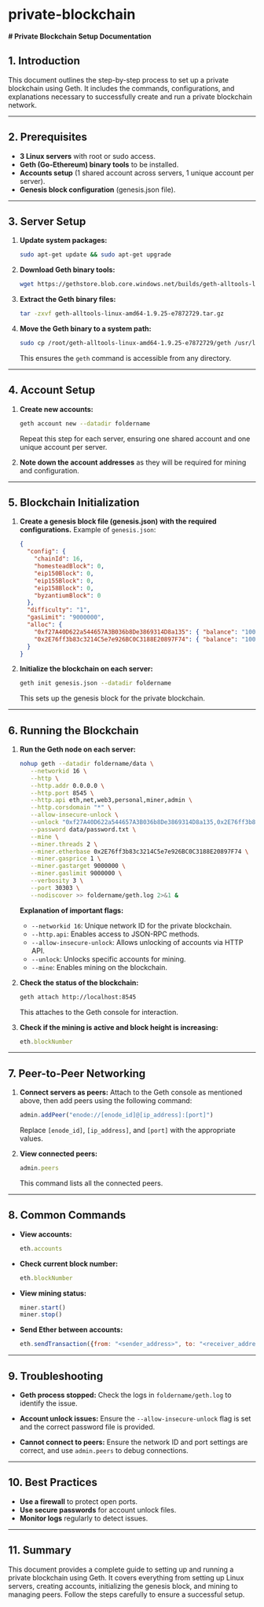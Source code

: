# private-blockchain
**# Private Blockchain Setup Documentation**

## **1. Introduction**
This document outlines the step-by-step process to set up a private blockchain using Geth. It includes the commands, configurations, and explanations necessary to successfully create and run a private blockchain network.

---

## **2. Prerequisites**
- **3 Linux servers** with root or sudo access.
- **Geth (Go-Ethereum) binary tools** to be installed.
- **Accounts setup** (1 shared account across servers, 1 unique account per server).
- **Genesis block configuration** (genesis.json file).

---

## **3. Server Setup**
1. **Update system packages:**
   ```bash
   sudo apt-get update && sudo apt-get upgrade
   ```

2. **Download Geth binary tools:**
   ```bash
   wget https://gethstore.blob.core.windows.net/builds/geth-alltools-linux-amd64-1.9.25-e7872729.tar.gz
   ```

3. **Extract the Geth binary files:**
   ```bash
   tar -zxvf geth-alltools-linux-amd64-1.9.25-e7872729.tar.gz
   ```

4. **Move the Geth binary to a system path:**
   ```bash
   sudo cp /root/geth-alltools-linux-amd64-1.9.25-e7872729/geth /usr/local/bin/
   ```
   This ensures the `geth` command is accessible from any directory.

---

## **4. Account Setup**
1. **Create new accounts:**
   ```bash
   geth account new --datadir foldername
   ```
   Repeat this step for each server, ensuring one shared account and one unique account per server.
   
2. **Note down the account addresses** as they will be required for mining and configuration.

---

## **5. Blockchain Initialization**
1. **Create a genesis block file (genesis.json) with the required configurations.**
   Example of `genesis.json`:
   ```json
   {
     "config": {
       "chainId": 16,
       "homesteadBlock": 0,
       "eip150Block": 0,
       "eip155Block": 0,
       "eip158Block": 0,
       "byzantiumBlock": 0
     },
     "difficulty": "1",
     "gasLimit": "9000000",
     "alloc": {
       "0xf27A40D622a544657A3B036b8De3869314D8a135": { "balance": "100000000000000000000" },
       "0x2E76ff3b83c3214C5e7e926BC0C3188E20897F74": { "balance": "100000000000000000000" }
     }
   }
   ```

2. **Initialize the blockchain on each server:**
   ```bash
   geth init genesis.json --datadir foldername
   ```
   This sets up the genesis block for the private blockchain.

---

## **6. Running the Blockchain**
1. **Run the Geth node on each server:**
   ```bash
   nohup geth --datadir foldername/data \
      --networkid 16 \
      --http \
      --http.addr 0.0.0.0 \
      --http.port 8545 \
      --http.api eth,net,web3,personal,miner,admin \
      --http.corsdomain "*" \
      --allow-insecure-unlock \
      --unlock "0xf27A40D622a544657A3B036b8De3869314D8a135,0x2E76ff3b83c3214C5e7e926BC0C3188E20897F74" \
      --password data/password.txt \
      --mine \
      --miner.threads 2 \
      --miner.etherbase 0x2E76ff3b83c3214C5e7e926BC0C3188E20897F74 \
      --miner.gasprice 1 \
      --miner.gastarget 9000000 \
      --miner.gaslimit 9000000 \
      --verbosity 3 \
      --port 30303 \
      --nodiscover >> foldername/geth.log 2>&1 &
   ```
   **Explanation of important flags:**
   - `--networkid 16`: Unique network ID for the private blockchain.
   - `--http.api`: Enables access to JSON-RPC methods.
   - `--allow-insecure-unlock`: Allows unlocking of accounts via HTTP API.
   - `--unlock`: Unlocks specific accounts for mining.
   - `--mine`: Enables mining on the blockchain.

2. **Check the status of the blockchain:**
   ```bash
   geth attach http://localhost:8545
   ```
   This attaches to the Geth console for interaction.

3. **Check if the mining is active and block height is increasing:**
   ```javascript
   eth.blockNumber
   ```

---

## **7. Peer-to-Peer Networking**
1. **Connect servers as peers:**
   Attach to the Geth console as mentioned above, then add peers using the following command:
   ```javascript
   admin.addPeer("enode://[enode_id]@[ip_address]:[port]")
   ```
   Replace `[enode_id]`, `[ip_address]`, and `[port]` with the appropriate values.

2. **View connected peers:**
   ```javascript
   admin.peers
   ```
   This command lists all the connected peers.

---

## **8. Common Commands**
- **View accounts:**
  ```javascript
  eth.accounts
  ```

- **Check current block number:**
  ```javascript
  eth.blockNumber
  ```

- **View mining status:**
  ```javascript
  miner.start()
  miner.stop()
  ```

- **Send Ether between accounts:**
  ```javascript
  eth.sendTransaction({from: "<sender_address>", to: "<receiver_address>", value: web3.toWei(1, "ether")})
  ```

---

## **9. Troubleshooting**
- **Geth process stopped:**
  Check the logs in `foldername/geth.log` to identify the issue.

- **Account unlock issues:**
  Ensure the `--allow-insecure-unlock` flag is set and the correct password file is provided.

- **Cannot connect to peers:**
  Ensure the network ID and port settings are correct, and use `admin.peers` to debug connections.

---

## **10. Best Practices**
- **Use a firewall** to protect open ports.
- **Use secure passwords** for account unlock files.
- **Monitor logs** regularly to detect issues.

---

## **11. Summary**
This document provides a complete guide to setting up and running a private blockchain using Geth. It covers everything from setting up Linux servers, creating accounts, initializing the genesis block, and mining to managing peers. Follow the steps carefully to ensure a successful setup.
